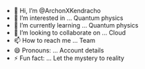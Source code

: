 - 👋 Hi, I’m @ArchonXKendracho
- 👀 I’m interested in ... Quantum physics 
- 🌱 I’m currently learning ... Quantum physics 
- 💞️ I’m looking to collaborate on ... Cloud 
- 📫 How to reach me ... Team 
- 😄 Pronouns: ... Account details 
- ⚡ Fun fact: ... Let the mystery to reality 

<!---
ArchonXKendracho/ArchonXKendracho is a ✨ special ✨ repository because its `README.md` (this file) appears on your GitHub profile.
You can click the Preview link to take a look at your changes.
--->
